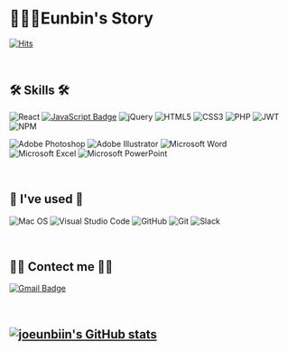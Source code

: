 # 👩🏻‍💻Eunbin's Story

[![Hits](https://hits.seeyoufarm.com/api/count/incr/badge.svg?url=https%3A%2F%2Fgithub.com%2Fjoeunbiin%2Fhit-counter&count_bg=%23528F1A&title_bg=%23838383&icon=github.svg&icon_color=%23E7E7E7&title=hits&edge_flat=false)](https://hits.seeyoufarm.com)

</br>

## 🛠 Skills 🛠 
  ![React](https://img.shields.io/badge/react-%2320232a.svg?style=for-the-badge&logo=react&logoColor=%2361DAFB)
  [![JavaScript Badge](https://img.shields.io/badge/JavaScript-F7DF1E?style=for-the-badge&logo=JavaScript&logoColor=white)](https://javascript.info/)
  ![jQuery](https://img.shields.io/badge/jquery-%230769AD.svg?style=for-the-badge&logo=jquery&logoColor=white)
  ![HTML5](https://img.shields.io/badge/html5-%23E34F26.svg?style=for-the-badge&logo=html5&logoColor=white)
  ![CSS3](https://img.shields.io/badge/css3-%231572B6.svg?style=for-the-badge&logo=css3&logoColor=white)
  ![PHP](https://img.shields.io/badge/php-%23777BB4.svg?style=for-the-badge&logo=php&logoColor=white)
  ![JWT](https://img.shields.io/badge/JWT-black?style=for-the-badge&logo=JSON%20web%20tokens)
  ![NPM](https://img.shields.io/badge/NPM-%23000000.svg?style=for-the-badge&logo=npm&logoColor=white)
  
  ![Adobe Photoshop](https://img.shields.io/badge/adobe%20photoshop-%2331A8FF.svg?style=for-the-badge&logo=adobe%20photoshop&logoColor=white)
  ![Adobe Illustrator](https://img.shields.io/badge/adobe%20illustrator-%23FF9A00.svg?style=for-the-badge&logo=adobe%20illustrator&logoColor=white)
  ![Microsoft Word](https://img.shields.io/badge/Microsoft_Word-2B579A?style=for-the-badge&logo=microsoft-word&logoColor=white)
  ![Microsoft Excel](https://img.shields.io/badge/Microsoft_Excel-217346?style=for-the-badge&logo=microsoft-excel&logoColor=white)
  ![Microsoft PowerPoint](https://img.shields.io/badge/Microsoft_PowerPoint-B7472A?style=for-the-badge&logo=microsoft-powerpoint&logoColor=white)
  

</br>

## 🌱 I've used 🌱 
  ![Mac OS](https://img.shields.io/badge/mac%20os-000000?style=for-the-badge&logo=macos&logoColor=F0F0F0)
  ![Visual Studio Code](https://img.shields.io/badge/Visual%20Studio%20Code-0078d7.svg?style=for-the-badge&logo=visual-studio-code&logoColor=white)
  ![GitHub](https://img.shields.io/badge/github-%23121011.svg?style=for-the-badge&logo=github&logoColor=white)
  ![Git](https://img.shields.io/badge/git-%23F05033.svg?style=for-the-badge&logo=git&logoColor=white)
  ![Slack](https://img.shields.io/badge/Slack-4A154B?style=for-the-badge&logo=slack&logoColor=white)


</br>

## 🤙🏻 Contect me 🤙🏻
[![Gmail Badge](https://img.shields.io/badge/Gmail-EA4335?style=for-the-badge&logo=gmail&logoColor=white)](mailto:joeunbiin@gmail.com)


</br>


## 	[![joeunbiin's GitHub stats](https://github-readme-stats.vercel.app/api?username=joeunbiin&show_icons=true&theme=dark)](https://github.com/eunbinzz/github-readme-stats) 
